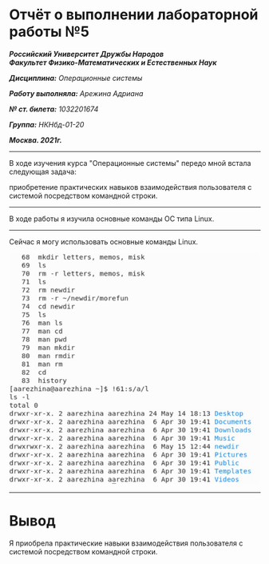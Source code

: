 # Отчёт о выполнении лабораторной работы №5

***Российский Университет Дружбы Народов***  
***Факультет Физико-Математических и Естественных Наук***

***Дисциплина:*** *Операционные системы*

***Работу выполняла:*** *Арежина Адриана*

***№ ст. билета:*** *1032201674*

***Группа:*** *НКНбд-01-20*

***Москва. 2021г.***

---

В ходе изучения курса "Операционные системы" передо мной встала следующая задача:

приобретение практических навыков взаимодействия пользователя с системой
посредством командной строки.

---

В ходе работы я изучила основные команды ОС типа Linux.


---

Сейчас я могу использовать основные команды Linux.

![команды](https://github.com/Adriana-Arezhina/Lab/blob/main/Lab05/pict/history.JPG)

---

# Вывод

Я приобрела практические навыки взаимодействия пользователя с системой посредством командной строки.